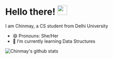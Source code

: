 # Hello there! <img src="https://raw.githubusercontent.com/MartinHeinz/MartinHeinz/master/wave.gif" width="30px">
I am Chinmay, a CS student from Delhi University
- 😄 Pronouns: She/Her
- 🌱 I’m currently learning Data Structures

![Chinmay's github stats](https://github-readme-stats.vercel.app/api?username=chinmaychahar&show_icons=true&count_private=true&hide=stars,issues)
<!--
**chinmaychahar/chinmaychahar** is a ✨ _special_ ✨ repository because its `README.md` (this file) appears on your GitHub profile.
Here are some ideas to get you started:

- 🔭 I’m currently working on ...
- 👯 I’m looking to collaborate on ...
- 🤔 I’m looking for help with ...
- 💬 Ask me about ...
- 📫 How to reach me: ...
- ⚡ Fun fact: ...
-->

